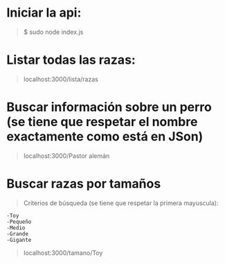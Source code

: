 # Iniciar la api:
> $ sudo node index.js
>
#  Listar todas las razas:
> localhost:3000/lista/razas
>
# Buscar información sobre un perro (se tiene que respetar el nombre exactamente como está en JSon)
> localhost:3000/Pastor alemán
>
# Buscar razas por tamaños
> Criterios de búsqueda (se tiene que respetar la primera mayuscula):
>
    -Toy
    -Pequeño
    -Medio
    -Grande
    -Gigante
> localhost:3000/tamano/Toy
